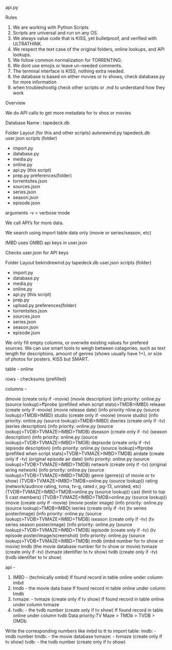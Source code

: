api.py

Rules

1. We are working with Python Scripts
2. Scripts are universal and run on any OS.
3. We always value code that is KISS, yet bulletproof, and verified with ULTRATHINK.
4. We respect the text case of the original folders, online lookups, and API lookups.
5. We follow common normalization for TORRENTING.
6. We dont use emojis or leave un-needed comments.
7. The terminal interface is KISS, nothing extra needed.
8. the database is based on either movies or tv shows, check database.py for more information
9. when troubleshootig check other scripts or .md to understand how they work


Overview

We do API calls to get more metadata for tv shos or movies

Database Name : tapedeck.db

Folder Layout (for this and other scripts)
autorewind.py
tapedeck.db
user.json
scripts (folder)
- import.py
- database.py 
- media.py 
- online.py
- api.py (this script)
- prep.py
preferences(folder)
- torrentsites.json
- sources.json
- series.json
- season.json
- episode.json


arguments
-v = verbose mode

We call API’s for more data.

We search using import table data only (movie or series/season, etc)

IMBD uses OMBD api keys in user.json

Checks user.json for API keys

Folder Layout
bekindrewind.py
tapedeck.db
user.json
scripts (folder)
- import.py
- database.py
- media.py
- online.py
- api.py (this script)
- prep.py
- upload.py 
preferences(folder)
- torrentsites.json
- sources.json
- series.json
- season.json
- episode.json

We only fill empty columns, or overwite existing values for prefered sources. We can use smart tools to weigh between catagories, such as text length for descriptions, amount of genres (shows usually have 1+), or size of photos for posters. KISS but SMART.


table - online

rows  - checksums (prefilled)

columns - 

dmovie (create only if -movie) (movie description) (info priority: online.py (source lookup)>ffprobe (prefilled when script stats)>TMDB>IMBD)
release (create only if -movie) (movie release date) (info priority nline.py (source lookup)>TMDB>IMBD)
studio (create only if -movie) (movie studio) (info priority: online.py (source lookup)>TMDB>IMBD)
dseries (create only if -tv) (series description) (info priority: online.py (source lookup)>TVDB>TVMAZE>IMBD>TMDB)
dseason (create only if -tv) (season description) (info priority: online.py (source lookup)>TVDB>TVMAZE>IMBD>TMDB)
depisode (create only if -tv) (episode description) (info priority: online.py (source lookup)>ffprobe (prefilled when script stats)>TVDB>TVMAZE>IMBD>TMDB)
airdate (create only if -tv) (original episode air date) (info priority: online.py (source lookup)>TVDB>TVMAZE>IMBD>TMDB)
network (create only if -tv) (original airing network) (info priority: online.py (source lookup)>TVDB>TVMAZE>IMBD>TMDB)
genre (genre(s) of movie or tv show) (TVDB>TVMAZE>IMBD>TMDB>online.py (source lookup))
rating (network/audince rating, tvma, tv-g, rated r, pg-13, unrated, etc) (TVDB>TVMAZE>IMBD>TMDB>online.py (source lookup))
cast (limit to top 5 cast members) (TVDB>TVMAZE>IMBD>TMDB>online.py (source lookup))
imovie (create only if -movie) (movie poster image) (info priority: online.py (source lookup)>TMDB>IMBD)
iseries (create only if -tv) (tv series poster/image) (info priority: online.py (source lookup)>TVDB>TVMAZE>IMBD>TMDB)
iseason (create only if -tv) (tv series season poster/image) (info priority: online.py (source lookup)>TVDB>TVMAZE>IMBD>TMDB)
iepisode (create only if -tv) (tv episode poster/image/screenshot) (info priority: online.py (source lookup)>TVDB>TVMAZE>IMBD>TMDB)
imdb (imbd number for tv show or movie)
tmdb (the movie database  number for tv show or movie)
tvmaze (create only if -tv) (tvmaze identifier to tv show)
tvdb (create only if -tv) (tvdb identifier to tv show)

api - 
1. IMBD - (technically ombd) If found record in table online under column imbd
2. tmdb - the movie data base If found record in table online under column tmdb
3. tvmaze: - tvmaze (create only if tv show)  If found record in table online under column tvmaze
4. tvdb: - the tvdb number (create only if tv show) If found record in table online under column tvdb
Data priority:TV Maze > TMDb > TVDB > OMDb

Write the corresponding numbers like imbd to tt to import table:
imdb: - imdb number 
tmdb: - the movie database
tvmaze: - tvmaze (create only if tv show)
tvdb: - the tvdb number (create only if tv show)


